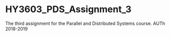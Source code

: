 # HY3603_PDS_Assignment_3
The third assignment for the Parallel and Distributed Systems course. AUTh 2018-2019
